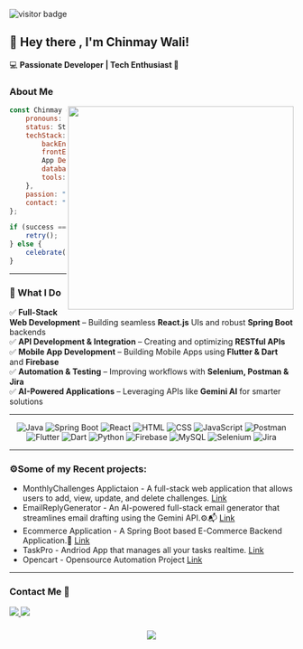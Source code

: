 ![visitor badge](https://visitor-badge.laobi.icu/badge?page_id=chinmaywali.visitor-badge&left_color=red&right_color=green&left_text=Profile%20Visitors)

<H2>👋 Hey there , I'm Chinmay Wali!</H2>   

💻 **Passionate Developer | Tech Enthusiast 🚀**  

### About Me

<img align="right" src="https://user-images.githubusercontent.com/74038190/212751381-b0b2320e-6ef6-4041-a77a-de279fe5d3ae.gif" width="400" height="360"/>

```js
const Chinmay = {
    pronouns: "he" | "him",
    status: Student,
    techStack: {
        backEnd: [Java, Spring Boot],
        frontEnd: [React.js, HTML, CSS, JavaScript],
        App Development: [Flutter , Dart],
        database: [H2,Sql,FireBase],
        tools: [Postman, Selenium, Jira]
    },
    passion: "Building scalable and efficient applications 🚀",
    contact: "chinmaywali019@example.com"
};

if (success === false) {
    retry();
} else {
    celebrate();
}
```

---

### 🚀 What I Do  
✅ **Full-Stack Web Development** – Building seamless **React.js** UIs and robust **Spring Boot** backends  
✅ **API Development & Integration** – Creating and optimizing **RESTful APIs**  
✅ **Mobile App Development** – Building Mobile Apps using **Flutter & Dart** and **Firebase**  
✅ **Automation & Testing** – Improving workflows with **Selenium, Postman & Jira**  
✅ **AI-Powered Applications** – Leveraging APIs like **Gemini AI** for smarter solutions  

---

<div align="center">
    
![Java](https://img.shields.io/badge/Java-007396?style=for-the-badge&logo=java&logoColor=white)
![Spring Boot](https://img.shields.io/badge/Spring%20Boot-6DB33F?style=for-the-badge&logo=spring-boot&logoColor=white)
![React](https://img.shields.io/badge/React-20232A?style=for-the-badge&logo=react&logoColor=61DAFB)
![HTML](https://img.shields.io/badge/HTML5-E34F26?style=for-the-badge&logo=html5&logoColor=white)
![CSS](https://img.shields.io/badge/CSS3-1572B6?style=for-the-badge&logo=css3&logoColor=white)
![JavaScript](https://img.shields.io/badge/JavaScript-F7DF1E?style=for-the-badge&logo=javascript&logoColor=black)
![Postman](https://img.shields.io/badge/Postman-FF6C37?style=for-the-badge&logo=postman&logoColor=white)
![Flutter](https://img.shields.io/badge/Flutter-02569B?style=for-the-badge&logo=flutter&logoColor=white)
![Dart](https://img.shields.io/badge/Dart-0175C2?style=for-the-badge&logo=dart&logoColor=white)
![Python](https://img.shields.io/badge/Python-3776AB?style=for-the-badge&logo=python&logoColor=white)
![Firebase](https://img.shields.io/badge/Firebase-FFCA28?style=for-the-badge&logo=firebase&logoColor=black)
![MySQL](https://img.shields.io/badge/MySQL-005C84?style=for-the-badge&logo=mysql&logoColor=white)
![Selenium](https://img.shields.io/badge/Selenium-43B02A?style=for-the-badge&logo=selenium&logoColor=white)
![Jira](https://img.shields.io/badge/Jira-0052CC?style=for-the-badge&logo=jira&logoColor=white)
    
</div>

---

<H3> ⚙️Some of my Recent projects:</H3>

- MonthlyChallenges Applictaion - A full-stack web application that allows users to add, view, update, and delete challenges.
      [Link](https://github.com/chinmaywali/MonthlyChallenges_App-FullStack)
-  EmailReplyGenerator - An AI-powered full-stack email generator that streamlines email drafting using the Gemini API.⚙️📬
        [Link](https://github.com/chinmaywali/EmailReplyGenerator_AI)
- Ecommerce Application - A Spring Boot based E-Commerce Backend Application.🚀
       [Link](https://github.com/chinmaywali/SpringBoot-Ecommerce_Application)
- TaskPro - Andriod App that manages all your tasks realtime. [Link](https://github.com/chinmaywali/TaskPro) 
- Opencart - Opensource Automation Project [Link](https://github.com/chinmaywali/OpenCart-MannualTesting)

---

<H3>Contact Me 💬</H3>

<div> 
  <a href="mailto:chinmaywali019@gmail.com">
    <img src="https://img.shields.io/badge/Gmail-333333?style=for-the-badge&logo=gmail&logoColor=red" />
  </a>
  <a href="https://www.linkedin.com/in/chinmay-wali-625b41242/" target="_blank">
    <img src="https://img.shields.io/badge/LinkedIn-0077B5?style=for-the-badge&logo=linkedin&logoColor=white" target="_blank" />
  </a>
</div>


<h3 align="center">
    <img src="https://readme-typing-svg.herokuapp.com/?font=Righteous&size=25&center=true&vCenter=true&width=700&height=70&duration=4000&lines=Thanks+for+visiting!+😊✌️;+Shoot+me+a+message+on+Gmail+or+Linkedin..!!;I'm+always+down+to+collab+:)">
</h3>

<br/>
